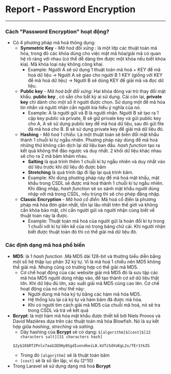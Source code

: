 # Report - Password Encryption
---
### Cách "Password Encryption" hoạt động?
  - Có 4 phương pháp mã hoá thông dụng:
    - **Symmetric Key** - *Mã hoá đối xứng* : là một lớp các thuật toán mã hóa, trong đó các khóa dùng cho việc mật mã hóa/giải mã có quan hệ rõ ràng với nhau (có thể dễ dàng tìm được một khóa nếu biết khóa kia). Mã khóa loại này không công khai.
      - Example: Người A sẽ sử dụng 1 thuật toán mã hoá + KEY để mã hoá dữ liệu -> Người A sẽ giao cho người B 1 KEY (giống với KEY để mã hoá dữ liệu) -> Người B sẽ dùng KEY để giải mã và đọc dữ liệu.
    - **Public key** - *Mã hoá bất đối xứng*: Hai khóa đóng vai trò thay đổi mật khẩu. **public key** , có sẵn cho bất kỳ ai sử dụng. Cái còn lại, **private key** chỉ dành cho một số ít người được chọn. Sử dụng một để mã hóa tin nhắn và người nhận cần người kia hiểu ý nghĩa của nó.
      - Example: A là người gửi và B là người nhận. Người B sẽ tạo ra 1 cặp key public và private, B sẽ giữ private key và gửi public key cho A, A sẽ sử dụng public key để mã hoá dữ liệu, sau đó gửi file đã mã hoá cho B. B sẽ sử dụng private key để giải mã dữ liệu đó.
    - **Hashing** - *Mã hoá 1 chiều*: Là một thuật toán sẽ biến đổi mật khẩu thành 1 chuỗi kí tự ngẫu nhiên. Phương pháp này dùng để mã hoá những thứ không cần dịch lại dữ liệu ban đầu. *hash function* tạo ra kết quả không thể đảo ngược và duy nhất. 2 khối dữ liệu khác nhau sẽ cho ra 2 mã băm khám nhau.
      - **Salting** là quá trình thêm 1 chuỗi kí tự ngẫu nhiên và duy nhất vào dữ liệu trước khi dữ liệu đó được băm
      - **Stretching** là quá trình lặp đi lặp lại quá trình băm. 
      - Example: Khi dùng phương pháp này để mã hoá mật khẩu, mật khẩu trong CSDL sẽ được mã hoá thành 1 chuỗi kí tự ngẫu nhiên. Khi đăng nhập, *hash function* sẽ so sánh mật khẩu người dùng nhập với mã trong CSDL, nếu trùng thì sẽ cho phép đăng nhập.
    - **Classic Encryption** - *Mã hoá cổ điển*: Mã hoá cổ điển là phương pháp mã hóa đơn giản nhất, tồn lại lâu nhất trên thế giới và không cần khóa bảo mật, chỉ cần người gửi và người nhận cùng biết về thuật toán này là được.
      - Example: Thuật toán mã hoá của người gửi là hoán đổi kí tự trong 1 chuỗi với kí tự liền kề của nó trong bảng chữ cái. Khi người nhận biết được thuật toán đó thì có thể giải mã dữ liệu đó. 
### Các định dạng mã hoá phổ biến
  - **MD5**: là 1 *hash function* .Mã MD5 dài 128-bit và thường biểu diễn bằng một số hệ thập lục phân 32 ký tự. Vì là mã hoá 1 chiều nên MD5 không thể giải mã. Nhưng cũng có trường hợp có thể giải mã MD5.
    - Cơ chế hoạt động của các website giải mã MD5 đó là sưu tập các mã hóa MD5 người dùng nhập vào, để tạo thành cơ sở dữ liệu thật lớn. Khi dữ liệu đủ lớn, xác xuất giải mã MD5 cũng cao lên. Cơ chế hoạt động của nó như thế này:
      - Người dùng mã hóa ký tự bằng các hàm mã hóa MD5.
      - Hệ thống lưu lại cả ký tự và hàm băm đã được mã hóa.
      - Khi có người tìm cách giải mã MD5 của chuỗi mã hoá, nó sẽ tra trong CSDL và trả về kết quả
  - **Bcrypt**: là một hàm mã hóa mật khẩu được thiết kế bởi Niels Provos và David Mazières dựa trên các thuật toán mã hóa Blowfish. Nó là sự kết hợp giữa *hashing*, *streching* và *salting*. 
      - Dãy hashing của **Bcrypt** sẽ có dạng: 
      ` $[algorithm]$[cost]$[22 characters salt][31 characters hash] `
      ```
      $2y$10$RT2Pnlx7aaG2EDHy8SgdIunndkeiLB.kUTzSdVoKgL2x/TEr1tkZG
      ```
      - Trong đó `[algorithm]` sẽ là thuật toán băm
      - `[cost]` sẽ là số lần lặp, ví dụ (2^10)
  - Trong Laravel sẽ sử dụng dạng mã hoá **Bcrypt**
  
